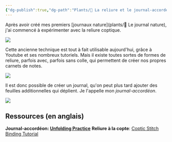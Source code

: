 ```yaml
---
{"dg-publish":true,"dg-path":"Plants/🌱 La reliure et le journal-accordéon.md","permalink":"/plants/la-reliure-et-le-journal-accordeon/","tags":["pensée-visuelle","chronique-de-vie","métacognition"]}
---
```


Après avoir créé mes premiers [journaux nature](plants/🌱 Le journal nature), j'ai commencé à expérimenter avec la reliure coptique.

![](https://i.imgur.com/pWEF9Wh.jpeg)

Cette ancienne technique est tout à fait utilisable aujourd'hui, grâce à Youtube et ses nombreux tutoriels.
Mais il existe toutes sortes de formes de reliure, parfois avec, parfois sans colle, qui permettent de créer nos propres carnets de notes.

![](https://i.imgur.com/JIjBZQW.jpeg)

Il est donc possible de créer un journal, qu'on peut plus tard ajouter des feuilles additionnelles qui déplient. Je l'appelle mon *journal-accordéon*.

![](https://i.imgur.com/GoROmnG.jpeg)

## Ressources (en anglais)

**Journal-accordéon: [Unfolding Practice](https://www.youtube.com/watch?v=INTeAUuWxW4)**
**Reliure à la copte**: [Coptic Stitch Binding Tutorial](https://www.youtube.com/watch?v=ucTH-Bt8_18)
